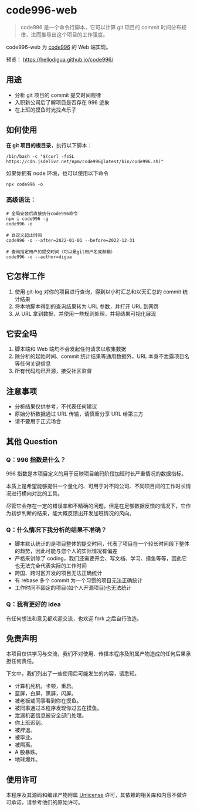 # code996-web

> code996 是一个命令行脚本，它可以计算 git 项目的 commit 时间分布规律，进而推导出这个项目的工作强度。

code996-web 为 [code996](https://github.com/hellodigua/code996) 的 Web 端实现。

预览： https://hellodigua.github.io/code996/

## 用途

- 分析 git 项目的 commit 提交时间规律
- 入职新公司后了解项目是否存在 996 迹象
- 在上班的摸鱼时光找点乐子

## 如何使用

**在 git 项目的根目录**，执行以下脚本：

```
/bin/bash -c "$(curl -fsSL https://cdn.jsdelivr.net/npm/code996@latest/bin/code996.sh)"
```

如果你拥有 node 环境，也可以使用以下命令

```
npx code996 -o
```

### 高级语法：

```
# 全局安装后直接执行code996命令
npm i code996 -g
code996 -o

# 自定义起止时间
code996 -o --after=2022-01-01 --before=2022-12-31

# 查询指定用户的提交时间（可以是git用户名或邮箱）
code996 -o --author=digua
```

## 它怎样工作

1. 使用 git-log 对你的项目进行查询，得到以小时汇总和以天汇总的 commit 统计结果
2. 将本地脚本得到的查询结果转为 URL 参数，并打开 URL 到网页
3. 从 URL 拿到数据，并使用一些规则处理，并将结果可视化展现

## 它安全吗

1. 脚本端和 Web 端均不会发起任何请求以收集数据
2. 除分析的起始时间、commit 统计结果等通用数据外，URL 本身不泄露项目名等任何关键信息
3. 所有代码均已开源，接受社区监督

## 注意事项

- 分析结果仅供参考，不代表任何建议
- 原始分析数据通过 URL 传输，请慎重分享 URL 给第三方
- 请不要用于正式场合

## 其他 Question

### Q：996 指数是什么？

996 指数是本项目定义的用于反映项目编码阶段加班时长严重情况的数据指标。

本质上是希望能够提供一个量化的、可用于对不同公司、不同项目间的工作时长情况进行横向对比的工具。

尽管它会存在一定的错误率和不精确的问题，但是在足够数据反馈的情况下，它作为初步判断的结果，能大概反馈出开发加班情况的风向。

### Q：什么情况下我分析的结果不准确？

- 脚本默认统计的是项目整体的提交时间，代表了项目在一个较长时间段下整体的趋势，因此可能与您个人的实际情况有偏差
- 严格来讲除了 coding，我们还需要开会、写文档、学习、摸鱼等等，因此它也无法完全代表实际的工作时间
- 跨国、跨时区开发的项目无法正确统计
- 有 rebase 多个 commit 为一个习惯的项目无法正确统计
- 工作时间不固定的项目(如个人开源项目)也无法统计

### Q：我有更好的 idea

有任何想法和意见都欢迎交流，也欢迎 fork 之后自行改造。

## 免责声明

本项目仅供学习与交流，我们不对使用、传播本程序及附属产物造成的任何后果承担任何责任。

下文中，我们列出了一些使用后可能发生的内容，请悉知。

- 计算机死机，卡顿，重启。
- 蓝屏，白屏，黑屏，闪屏。
- 被老板或同事看到你在摸鱼。
- 被同事通过本程序发现你过去在摸鱼。
- 泄漏机密信息被安全部门处理。
- 你上班迟到。
- 被辞退。
- 被毕业。
- 被隔离。
- A 股暴跌。
- 地球爆炸。

## 使用许可

本程序及其源码和编译产物附属 [Unlicense](LICENSE) 许可，其依赖的相关库和内容不做许可承诺，请参考他们的原始许可。
